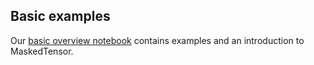 ## Basic examples

Our [basic overview notebook](https://colab.research.google.com/github/cpuhrsch/maskedtensor/blob/main/notebooks/overview.ipynb) contains examples and an introduction to MaskedTensor.
